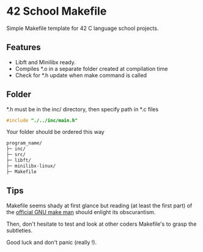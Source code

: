 
# 42 School Makefile

Simple Makefile template for 42 C language school projects.

## Features
- Libft and Minilibx ready.
- Compiles *.o in a separate folder created at compilation time
- Check for *.h update when make command is called

## Folder
*.h must be in the inc/ directory, then specify path in *.c files 
```c
#include "./../inc/main.h"
```
Your folder should be ordered this way
```bash
program_name/
├─ inc/
├─ src/
├─ libft/
├─ minilibx-linux/
├─ Makefile
```

## Tips
Makefile seems shady at first glance but reading (at least the first part) of the [official GNU make man](https://www.gnu.org/software/make/manual/make.html/)  should enlight its obscurantism.

Then, don't hesitate to test and look at other coders Makefile's to grasp the subtleties.

Good luck and don't panic (really !).
